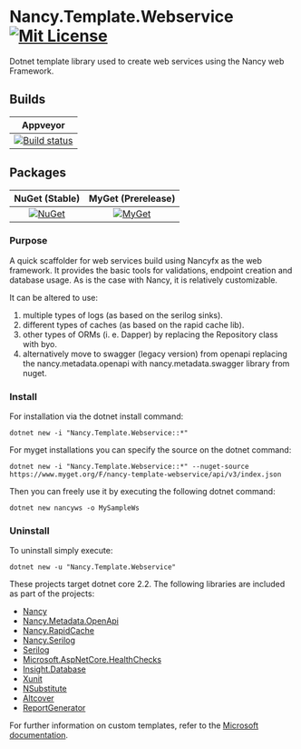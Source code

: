 # Nancy.Template.Webservice [![Mit License][mit-img]][mit]

Dotnet template library used to create web services using the Nancy web Framework.

## Builds

| Appveyor  |
| :---:     |
| [![Build status][build-img]][build] |

## Packages

| NuGet (Stable) | MyGet (Prerelease) |
| :---: | :---: |
| [![NuGet][nuget-img]][nuget] | [![MyGet][myget-img]][myget] |

### Purpose

A quick scaffolder for web services build using Nancyfx as the web framework. It provides the basic tools for validations, endpoint creation and database usage. As is the case with Nancy, it is relatively customizable.  

It can be altered to use:

1. multiple types of logs (as based on the serilog sinks).
1. different types of caches (as based on the rapid cache lib).
1. other types of ORMs (i. e. Dapper) by replacing the Repository class with byo.
1. alternatively move to swagger (legacy version) from openapi replacing the nancy.metadata.openapi with nancy.metadata.swagger library from nuget.

### Install

For installation via the dotnet install command:

`dotnet new -i "Nancy.Template.Webservice::*"`

For myget installations you can specify the source on the dotnet command:

`dotnet new -i "Nancy.Template.Webservice::*" --nuget-source https://www.myget.org/F/nancy-template-webservice/api/v3/index.json`

Then you can freely use it by executing the following dotnet command:

`dotnet new nancyws -o MySampleWs`

### Uninstall

To uninstall simply execute:

`dotnet new -u "Nancy.Template.Webservice"`

These projects target dotnet core 2.2. The following libraries are included as part of the projects:

* [Nancy](https://github.com/NancyFx/Nancy)
* [Nancy.Metadata.OpenApi](https://github.com/Jaxelr/Nancy.Metadata.OpenApi)
* [Nancy.RapidCache](https://github.com/Jaxelr/Nancy.RapidCache)
* [Nancy.Serilog](https://github.com/Zaid-Ajaj/Nancy.Serilog)
* [Serilog](https://github.com/serilog/serilog)
* [Microsoft.AspNetCore.HealthChecks](https://github.com/dotnet-architecture/HealthChecks)
* [Insight.Database](https://github.com/jonwagner/Insight.Database)
* [Xunit](https://github.com/xunit/xunit)
* [NSubstitute](https://github.com/nsubstitute/NSubstitute)
* [Altcover](https://github.com/SteveGilham/altcover)
* [ReportGenerator](https://github.com/danielpalme/ReportGenerator)

For further information on custom templates, refer to the [Microsoft documentation][docs].

[mit-img]: http://img.shields.io/badge/License-MIT-blue.svg
[mit]: https://github.com/Jaxelr/Nancy.Template.Webservice/blob/master/LICENSE
[build-img]: https://ci.appveyor.com/api/projects/status/4q831j12p00mkeij/branch/master?svg=true
[build]: https://ci.appveyor.com/project/Jaxelr/nancy-template-webservice/branch/master
[nuget-img]: https://img.shields.io/nuget/v/Nancy.Template.Webservice.svg
[nuget]: https://www.nuget.org/packages/Nancy.Template.Webservice/
[myget-img]: https://img.shields.io/myget/nancy-template-webservice/v/Nancy.Template.Webservice.svg
[myget]: https://www.myget.org/feed/nancy-template-webservice/package/nuget/Nancy.Template.Webservice
[docs]: https://docs.microsoft.com/en-us/dotnet/core/tools/custom-templates
